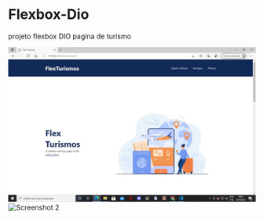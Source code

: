 # Flexbox-Dio
projeto flexbox DIO pagina de turismo 





![foto01](images/foto01.jpg)
![Screenshot 2](imagensSite/tela_home.png)

